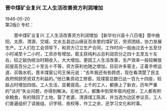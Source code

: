 ### 晋中煤矿业复兴  工人生活改善资方利润增加  

1946-05-20  
第2版()
专栏：

　　晋中煤矿业复兴
    工人生活改善资方利润增加
    【新华社兴县十八日电】晋中曲阳、太原、清源、交城、文水五县边山绵亘百余里的煤矿区，劳资团结，协力发展生产。工人们在工会领导下，和资方订立生产合同，工作时间一般由过去十五至廿小时减至十二小时，工资亦有增加，窑主获纯利占总利润百分之四十五至五十左右，较之敌伪统治时期收入，大大增加。更因工人生活改善，生产效率一般较解放前提高百分之二十至五十不等，资方获利也随之增加。目前许多窑主，正着手修运道、买吸水机，晋丰煤窑公司王保元说：“去年我还有些顾虑，现在看清楚了民主政府照顾劳资双方利益的。”他已集资动工修窑，现煤窑总数已达一百九十四座，较敌占时增加四倍。工人生活，显著提高。上千的工人，都换上了新衣，历年严重的“淡月”失业问题，亦得到解决。无地工人，都集中到常年窑内挖炭，工人都有积余粮食，有的赎回了土地，娶了老婆，清源煤工陈其，并当选为边区参议员，工人们普遍组织了读报组、识字班、夜校等，作工之余，还学习文化和时事。  
